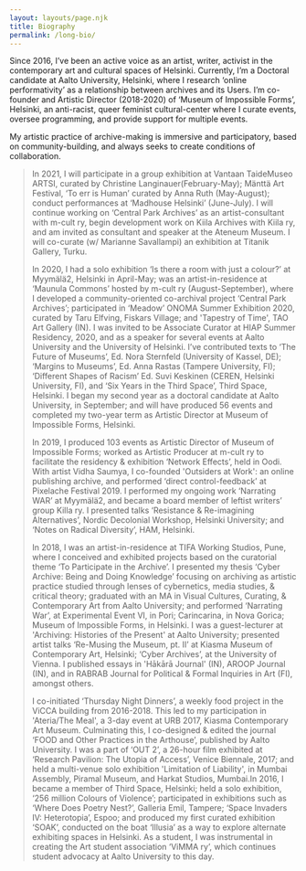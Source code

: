 ```yaml
---
layout: layouts/page.njk
title: Biography
permalink: /long-bio/
---
```

Since 2016, I’ve been an active voice as an artist, writer, activist in the contemporary art and cultural spaces of Helsinki. Currently, I’m a Doctoral candidate at Aalto University, Helsinki, where I research ‘online performativity’ as a relationship between archives and its Users. I’m co-founder and Artistic Director (2018-2020) of ‘Museum of Impossible Forms’, Helsinki, an anti-racist, queer feminist cultural-center where I curate events, oversee programming, and provide support for multiple events.

My artistic practice of archive-making is immersive and participatory, based on community-building, and always seeks to create conditions of collaboration.

> In 2021, I will participate in a group exhibition at Vantaan TaideMuseo ARTSI, curated by Christine Langinauer(February-May); Mänttä Art Festival, ‘To err is Human’ curated by Anna Ruth (May-August); conduct performances at ‘Madhouse Helsinki’ (June-July). I will continue working on ‘Central Park Archives’ as an artist-consultant with m-cult ry, begin development work on Kiila Archives with Kiila ry, and am invited as consultant and speaker at the Ateneum Museum. I will co-curate (w/ Marianne Savallampi) an exhibition at Titanik Gallery, Turku.
>
> In 2020, I had a solo exhibition ‘Is there a room with just a colour?’ at Myymälä2, Helsinki in April-May; was an artist-in-residence at ‘Maunula Commons’ hosted by m-cult ry (August-September), where I developed a community-oriented co-archival project ‘Central Park Archives’; participated in ‘Meadow’ ONOMA Summer Exhibition 2020, curated by Taru Elfving, Fiskars Village; and 'Tapestry of Time', TAO Art Gallery (IN).  I was invited to be Associate Curator at HIAP Summer Residency, 2020, and as a speaker for several events at Aalto University and the University of Helsinki. I’ve contributed texts to ‘The Future of Museums’, Ed. Nora Sternfeld (University of Kassel, DE); ‘Margins to Museums’, Ed. Anna Rastas (Tampere University, FI); ‘Different Shapes of Racism’ Ed. Suvi Keskinen (CEREN, Helsinki University, FI), and ‘Six Years in the Third Space’, Third Space, Helsinki. I began my second year as a doctoral candidate at Aalto University, in September; and will have produced 56 events and completed my two-year term as Artistic Director at Museum of Impossible Forms, Helsinki.
>
> In 2019, I produced 103 events as Artistic Director of Museum of Impossible Forms; worked as Artistic Producer at m-cult ry to facilitate the residency & exhibition ‘Network Effects’, held in Oodi. With artist Vidha Saumya, I co-founded 'Outsiders at Work': an online publishing archive, and performed ‘direct control-feedback’ at Pixelache Festival 2019. I performed my ongoing work ‘Narrating WAR’ at Myymälä2, and became a board member of leftist writers’ group Killa ry. I presented talks ‘Resistance & Re-imagining Alternatives’, Nordic Decolonial Workshop, Helsinki University; and ‘Notes on Radical Diversity’, HAM, Helsinki.
>
> In 2018, I was an artist-in-residence at TIFA Working Studios, Pune, where I conceived and exhibited projects based on the curatorial theme ‘To Participate in the Archive’. I  presented my thesis ‘Cyber Archive: Being and Doing Knowledge’ focusing on archiving as artistic practice studied through lenses of cybernetics, media studies, & critical theory; graduated with an MA in Visual Cultures, Curating, & Contemporary Art from Aalto University; and performed ‘Narrating War’, at Experimental Event VI, in Pori; Carincarina, in Nova Gorica; Museum of Impossible Forms, in Helsinki. I was a guest-lecturer at 'Archiving: Histories of the Present' at Aalto University; presented artist talks ‘Re-Musing the Museum, pt. II’ at Kiasma Museum of Contemporary Art, Helsinki; ‘Cyber Archives’, at the University of Vienna. I published essays in 'Hākārā Journal' (IN), AROOP Journal (IN), and in RABRAB Journal for Political & Formal Inquiries in Art (FI), amongst others.
>
> I co-initiated ‘Thursday Night Dinners’, a weekly food project in the ViCCA building from 2016-2018. This led to my participation in 'Ateria/The Meal', a 3-day event at URB 2017, Kiasma Contemporary Art Museum. Culminating this, I co-designed & edited the journal ‘FOOD and Other Practices in the Arthouse’, published by Aalto University. I was a part of ‘OUT 2’, a 26-hour film exhibited at ‘Research Pavilion: The Utopia of Access’, Venice Biennale, 2017; and held a multi-venue solo exhibition 'Limitation of Liability', in Mumbai Assembly, Piramal Museum, and Harkat Studios, Mumbai.In 2016, I became a member of Third Space, Helsinki; held a solo exhibition, ‘256 million Colours of Violence’; participated in exhibitions such as ‘Where Does Poetry Nest?’, Galleria Emil, Tampere; ‘Space Invaders IV: Heterotopia’, Espoo; and produced my first curated exhibition ‘SOAK’, conducted on the boat ‘Illusia’ as a way to explore alternate exhibiting spaces in Helsinki. As a student, I was instrumental in creating the Art student association ‘ViMMA ry’, which continues student advocacy at Aalto University to this day.
